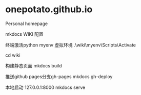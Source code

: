 # onepotato.github.io
Personal homepage





mkdocs WIKI 配置

终端激活python myenv 虚拟环境
 .\wiki\myenv\Scripts\Activate

cd wiki

构建静态页面
mkdocs build

推送github pages分支gh-pages
mkdocs gh-deploy

本地启动 127.0.0.1:8000
mkdocs serve